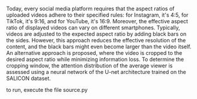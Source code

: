 Today, every social media platform requires that the aspect ratios of uploaded videos adhere to their specified rules: for Instagram, it's 4:5, for TikTok, it's 9:16, and for YouTube, it's 16:9. Moreover, the effective aspect ratio of displayed videos can vary on different smartphones. Typically, videos are adjusted to the expected aspect ratio by adding black bars on the sides. However, this approach reduces the effective resolution of the content, and the black bars might even become larger than the video itself. An alternative approach is proposed, where the video is cropped to the desired aspect ratio while minimizing information loss. To determine the cropping window, the attention distribution of the average viewer is assessed using a neural network of the U-net architecture trained on the SALICON dataset.

to run, execute the file source.py
